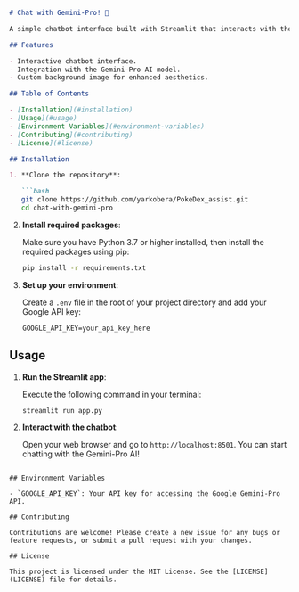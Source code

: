 ```markdown
# Chat with Gemini-Pro! 🤖

A simple chatbot interface built with Streamlit that interacts with the Google Gemini-Pro AI model. This app allows users to engage in conversations with the Gemini-Pro AI while providing a visually appealing background.

## Features

- Interactive chatbot interface.
- Integration with the Gemini-Pro AI model.
- Custom background image for enhanced aesthetics.

## Table of Contents

- [Installation](#installation)
- [Usage](#usage)
- [Environment Variables](#environment-variables)
- [Contributing](#contributing)
- [License](#license)

## Installation

1. **Clone the repository**:

   ```bash
   git clone https://github.com/yarkobera/PokeDex_assist.git
   cd chat-with-gemini-pro
   ```

2. **Install required packages**:

   Make sure you have Python 3.7 or higher installed, then install the required packages using pip:

   ```bash
   pip install -r requirements.txt
   ```

3. **Set up your environment**:

   Create a `.env` file in the root of your project directory and add your Google API key:

   ```
   GOOGLE_API_KEY=your_api_key_here
   ```

## Usage

1. **Run the Streamlit app**:

   Execute the following command in your terminal:

   ```bash
   streamlit run app.py
   ```

2. **Interact with the chatbot**:

   Open your web browser and go to `http://localhost:8501`. You can start chatting with the Gemini-Pro AI!


```

## Environment Variables

- `GOOGLE_API_KEY`: Your API key for accessing the Google Gemini-Pro API.

## Contributing

Contributions are welcome! Please create a new issue for any bugs or feature requests, or submit a pull request with your changes.

## License

This project is licensed under the MIT License. See the [LICENSE](LICENSE) file for details.
```
